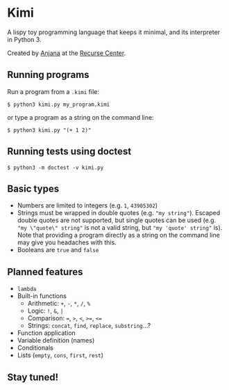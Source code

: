 # Kimi
A lispy toy programming language that keeps it minimal,
and its interpreter in Python 3.

Created by [Anjana](https://github.com/vakila) at the [Recurse Center](https://www.recurse.com).

## Running programs
Run a program from a `.kimi` file:

    $ python3 kimi.py my_program.kimi

or type a program as a string on the command line:

    $ python3 kimi.py "(+ 1 2)"

## Running tests using doctest
    $ python3 -m doctest -v kimi.py

## Basic types
* Numbers are limited to integers (e.g. `1`, `43905302`)
* Strings must be wrapped in double quotes (e.g. `"my string"`). Escaped double quotes are not supported, but single quotes can be used (e.g. `"my \"quote\" string"` is not a valid string, but `"my 'quote' string"` is). Note that providing a program directly as a string on the command line may give you headaches with this.
* Booleans are `true` and `false`

## Planned features
* `lambda`
* Built-in functions
    * Arithmetic: `+`, `-`, `*`, `/`, `%`
    * Logic: `!`, `&`, `|`
    * Comparison: `=`, `>`, `<`, `>=`, `<=`
    * Strings: `concat`, `find`, `replace`, `substring`...?
* Function application
* Variable definition (names)
* Conditionals
* Lists (`empty`, `cons`, `first`, `rest`)

## Stay tuned!
